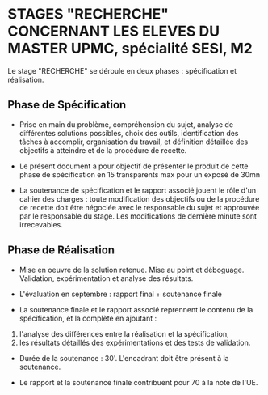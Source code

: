 # STAGES "RECHERCHE" CONCERNANT LES ELEVES DU MASTER UPMC, spécialité SESI, M2

Le stage "RECHERCHE" se déroule en deux phases : spécification et réalisation.

## Phase de Spécification
   
* Prise en main du problème, compréhension du sujet, analyse de différentes
   solutions possibles, choix des outils, identification des tâches à accomplir,
   organisation du travail, et définition détaillée des objectifs à atteindre et
   de la procédure de recette.

* Le présent document a pour objectif de présenter le produit de cette phase de
spécification en 15 transparents max pour un exposé de 30mn

* La soutenance de spécification et le rapport associé jouent le rôle d'un
cahier des charges : toute modification des objectifs ou de la procédure de
recette doit être négociée avec le responsable du sujet et approuvée par le
responsable du stage. Les modifications de dernière minute sont irrecevables.

## Phase de Réalisation

* Mise en oeuvre de la solution retenue. Mise au point et déboguage.
Validation, expérimentation et analyse des résultats.

* L'évaluation en septembre : rapport final + soutenance finale
 
* La soutenance finale et le rapport associé reprennent le contenu de la
 spécification, et la complète en ajoutant :
 1. l'analyse des différences entre la réalisation et la spécification,
 2. les résultats détaillés des expérimentations et des tests de validation.

* Durée de la soutenance : 30'. L'encadrant doit être présent à la soutenance.
 
* Le rapport et la soutenance finale contribuent pour 70 à la note de l'UE.
